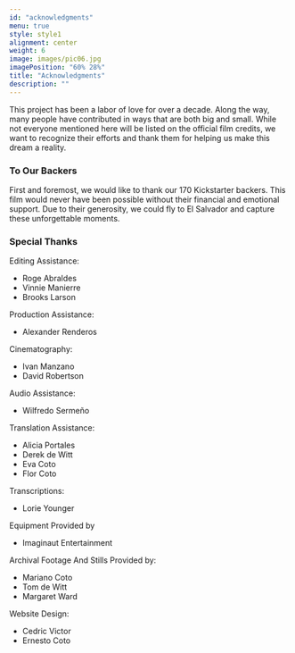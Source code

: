 ```yaml
---
id: "acknowledgments"
menu: true
style: style1
alignment: center
weight: 6
image: images/pic06.jpg
imagePosition: "60% 28%"
title: "Acknowledgments"
description: ""
---
```


This project has been a labor of love for over a decade. Along the way, many people have contributed in ways that are both big and small. While not everyone mentioned here will be listed on the official film credits, we want to recognize their efforts and thank them for helping us make this dream a reality.

### To Our Backers

First and foremost, we would like to thank our 170 Kickstarter backers. This film would never have been possible without their financial and emotional support. Due to their generosity, we could fly to El Salvador and capture these unforgettable moments.

### Special Thanks

Editing Assistance:
- Roge Abraldes
- Vinnie Manierre  
- Brooks Larson

Production Assistance:
- Alexander Renderos

Cinematography:
- Ivan Manzano
- David Robertson

Audio Assistance:
- Wilfredo Sermeño

Translation Assistance:
- Alicia Portales  
- Derek de Witt
- Eva Coto
- Flor Coto

Transcriptions:
- Lorie Younger

Equipment Provided by
- Imaginaut Entertainment

Archival Footage And Stills Provided by:
- Mariano Coto  
- Tom de Witt
- Margaret Ward

Website Design:
- Cedric Victor
- Ernesto Coto